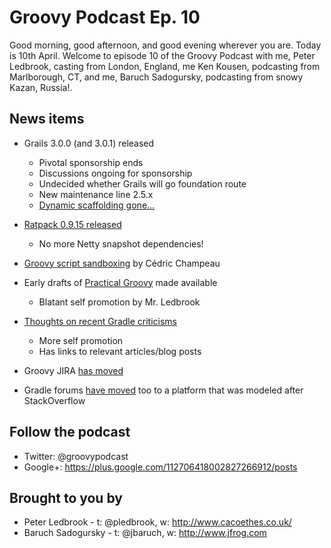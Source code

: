 # Groovy Podcast Ep. 10

Good morning, good afternoon, and good evening wherever you are. Today is 10th April. Welcome to episode 10 of the Groovy Podcast with me, Peter Ledbrook, casting from London, England, me Ken Kousen, podcasting from Marlborough, CT, and me, Baruch Sadogursky, podcasting from snowy Kazan, Russia!.

## News items

* Grails 3.0.0 (and 3.0.1) released
  * Pivotal sponsorship ends
  * Discussions ongoing for sponsorship
  * Undecided whether Grails will go foundation route
  * New maintenance line 2.5.x
  * [Dynamic scaffolding gone...](https://groups.google.com/forum/m/#!topic/grails-dev-discuss/6R2YaF96Uts)

* [Ratpack 0.9.15 released](http://ratpack.io/versions/0.9.15)
  * No more Netty snapshot dependencies!

* [Groovy script sandboxing](http://melix.github.io/blog/2015/03/sandboxing.html) by Cédric Champeau

* Early drafts of [Practical Groovy](http://blog.cacoethes.co.uk/groovyandgrails/practical-groovy) made available
  * Blatant self promotion by Mr. Ledbrook

* [Thoughts on recent Gradle criticisms](http://blog.cacoethes.co.uk/gradle/comments-on-recent-gradle-criticisms)
  * More self promotion
  * Has links to relevant articles/blog posts

* Groovy JIRA [has moved](https://issues.apache.org/jira/browse/GROOVY/)

* Gradle forums [have moved](http://discuss.gradle.org/) too to a platform that was modeled after StackOverflow

## Follow the podcast

* Twitter: @groovypodcast
* Google+: https://plus.google.com/112706418002827266912/posts

## Brought to you by

* Peter Ledbrook - t: @pledbrook, w: http://www.cacoethes.co.uk/
* Baruch Sadogursky - t: @jbaruch, w: http://www.jfrog.com
